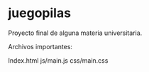 juegopilas
==========

Proyecto final de alguna materia universitaria. 

Archivos importantes:

Index.html
js/main.js
css/main.css
